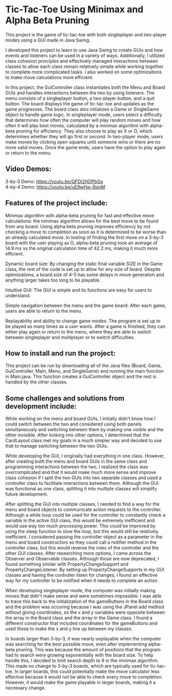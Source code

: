 # Tic-Tac-Toe Using Minimax and Alpha Beta Pruning

This project is the game of tic-tac-toe with both singleplayer and two-player modes using a GUI made in Java Swing.

I developed this project to learn to use Java Swing to create GUIs and how events and listeners can be used in a variety of ways. Additionally, I utilized class cohesion principles and effectively managed interactions between classes to allow each class remain relatively simple while working together to complete more complicated tasks. I also worked on some optimizations to make move calculations more efficient.


In this project, the GuiController class instantiates both the Menu and Board GUIs and handles interactions between the two by using listeners. The menu consists of a singleplayer button, a two-player button, and a quit button. The board displays the game of tic-tac-toe and updates as the game progresses. The board class also initializes a Game or SingleGame object to handle game logic. In singleplayer mode, users select a difficulty that determines how often the computer will play random moves and how often it will play best moves, calculated by a minimax algorithm with alpha-beta pruning for efficiency. They also choose to play as X or O, which determines whether they will go first or second. In two-player mode, users make moves by clicking open squares until someone wins or there are no more valid moves. Once the game ends, users have the option to play again or return to the menu.

## Video Demos:
3-by-3 Demo: https://youtu.be/QFDI2HDPbGo
<br/>4-by-4 Demo: https://youtu.be/uE9wHw-BonM

## Features of the project include:
Minimax algorithm with alpha-beta pruning for fast and effective move calculations: the minimax algorithm allows for the best move to be found from any board. Using alpha beta pruning improves efficiency by not checking a move to completion as soon as it is determined to be worse than an already calculated move. In testing of finding the first move on a 3-by-3 board with the user playing as O, alpha-beta pruning took an average of 14.9 ms vs the original calculation time of 42.2 ms, making it much more efficient.

Dynamic board size: By changing the static final variable SIZE in the Game class, the rest of the code is set up to allow for any size of board. Despite optimizations, a board size of 4-5 has some delays in move generation and anything larger takes too long to be playable.

Intuitive GUI: The GUI is simple and its functions are easy for users to understand.

Simple navigation between the menu and the game board: After each game, users are able to return to the menu.

Replayability and ability to change game modes: The program is set up to be played as many times as a user wants. After a game is finished, they can either play again or return to the menu, where they are able to switch between singleplayer and multiplayer or to switch difficulties.

## How to install and run the project:
This project can be run by downloading all of the Java files (Board, Game, GuiController, Main, Menu, and SingleGame) and running the main function in Main.java. This function creates a GuiController object and the rest is handled by the other classes.

## Some challenges and solutions from development include:
While working on the menu and board GUIs, I initially didn't know how I could switch between the two and considered using both panels simultaneously and switching between them by making one visible and the other invisible. After looking into other options, I determined that the CardLayout class met my goals in a much simpler way and decided to use that to manage switching between the two GUIs.

While developing the GUI, I originally had everything in one class. However, after creating both the menu and board GUIs in the same class and programming interactions between the two, I realized the class was overcomplicated and that it would make much more sense and improve class cohesion if I split the two GUIs into two separate classes and used a controller class to facilitate interactions between them. Although the GUI was functional as one class, splitting it into multiple classes will simplify future development.

After splitting the GUI into multiple classes, I needed to find a way for the menu and board objects to communicate action requests to the controller. Although a while loop could be used for the controller to constantly check a variable in the active GUI class, this would be extremely inefficient and would use way too much processing power. This could be improved by using the sleep function to slow the loop, but this would still be relatively inefficient. I considered passing the controller object as a parameter in the menu and board constructors so they could call a notifier method in the controller class, but this would reverse the roles of the controller and the other GUI classes. After researching more options, I came across the Observer and Observable classes. Although those are now deprecated, I found something similar with PropertyChangeSupport and PropertyChangeListener. By setting up PropertyChangeSupports in my GUI classes and having the controller listen for changes, I found an effective way for my controller to be notified when it needs to complete an action.

When developing singleplayer mode, the computer was initially making moves that didn't make sense and were sometimes impossible. I was able to trace this back to the initialization of the gameButtons in the Board class and the problem was occuring because I was using the JPanel add method without giving coordinates, so the x and y variables were opposite between the array in the Board class and the array in the Game class. I found a different constructor that included coordinates for the gameButtons and used those to make the x and y line up between my classes.

In boards larger than 3-by-3, it was nearly unplayable when the computer was searching for the best possible move, even after implementing alpha-beta pruning. This was because the amount of positions that the program had to search were growing exponentially with the board size. To help handle this, I decided to limit search depth to 9 in the minimax algorithm. This made no change to 3-by-3 boards, which are typically used for tic-tac-toe. In larger boards, this could potentially make the move calculator less effective because it would not be able to check every move to completion. However, it would make the game playable in larger boards, making it a necessary change.
